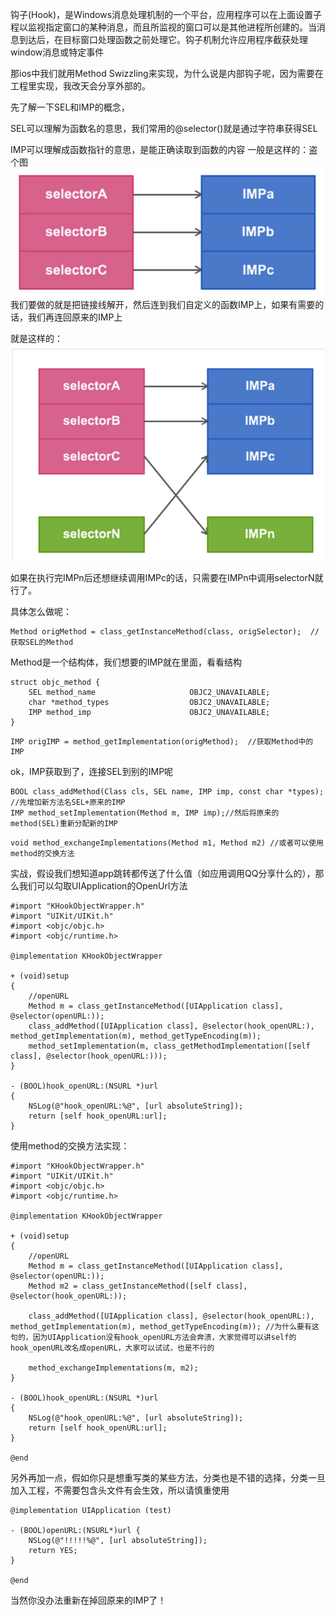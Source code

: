 钩子(Hook)，是Windows消息处理机制的一个平台，应用程序可以在上面设置子程以监视指定窗口的某种消息，而且所监视的窗口可以是其他进程所创建的。当消息到达后，在目标窗口处理函数之前处理它。钩子机制允许应用程序截获处理window消息或特定事件

那ios中我们就用Method Swizzling来实现，为什么说是内部钩子呢，因为需要在工程里实现，我改天会分享外部的。

先了解一下SEL和IMP的概念，

SEL可以理解为函数名的意思，我们常用的@selector()就是通过字符串获得SEL

IMP可以理解成函数指针的意思，是能正确读取到函数的内容
一般是这样的：盗个图
![](Snip20150921_5.png)
我们要做的就是把链接线解开，然后连到我们自定义的函数IMP上，如果有需要的话，我们再连回原来的IMP上

就是这样的：
![](Snip20150921_6.png)

如果在执行完IMPn后还想继续调用IMPc的话，只需要在IMPn中调用selectorN就行了。

具体怎么做呢：
```
Method origMethod = class_getInstanceMethod(class, origSelector);  //获取SEL的Method

```
Method是一个结构体，我们想要的IMP就在里面，看看结构
```
struct objc_method {
    SEL method_name                     OBJC2_UNAVAILABLE;
    char *method_types                  OBJC2_UNAVAILABLE;
    IMP method_imp                      OBJC2_UNAVAILABLE;
}
```
```
IMP origIMP = method_getImplementation(origMethod);  //获取Method中的IMP
```
ok，IMP获取到了，连接SEL到别的IMP呢
```
BOOL class_addMethod(Class cls, SEL name, IMP imp, const char *types);  //先增加新方法名SEL+原来的IMP
IMP method_setImplementation(Method m, IMP imp);//然后将原来的method(SEL)重新分配新的IMP

```
```
void method_exchangeImplementations(Method m1, Method m2) //或者可以使用method的交换方法

```

实战，假设我们想知道app跳转都传送了什么值（如应用调用QQ分享什么的），那么我们可以勾取UIApplication的OpenUrl方法
```
#import "KHookObjectWrapper.h"
#import "UIKit/UIKit.h"
#import <objc/objc.h>
#import <objc/runtime.h>
 
@implementation KHookObjectWrapper
 
+ (void)setup
{
    //openURL
    Method m = class_getInstanceMethod([UIApplication class], @selector(openURL:));
    class_addMethod([UIApplication class], @selector(hook_openURL:), method_getImplementation(m), method_getTypeEncoding(m));
    method_setImplementation(m, class_getMethodImplementation([self class], @selector(hook_openURL:)));
}
 
- (BOOL)hook_openURL:(NSURL *)url
{
    NSLog(@"hook_openURL:%@", [url absoluteString]);
    return [self hook_openURL:url];
}

```

使用method的交换方法实现：
```
#import "KHookObjectWrapper.h"
#import "UIKit/UIKit.h"
#import <objc/objc.h>
#import <objc/runtime.h>
 
@implementation KHookObjectWrapper
 
+ (void)setup
{
    //openURL
    Method m = class_getInstanceMethod([UIApplication class], @selector(openURL:));
    Method m2 = class_getInstanceMethod([self class], @selector(hook_openURL:));
     
    class_addMethod([UIApplication class], @selector(hook_openURL:), method_getImplementation(m), method_getTypeEncoding(m)); //为什么要有这句的，因为UIApplication没有hook_openURL方法会奔溃，大家觉得可以讲self的hook_openURL改名成openURL，大家可以试试，也是不行的
     
    method_exchangeImplementations(m, m2);
}
 
- (BOOL)hook_openURL:(NSURL *)url
{
    NSLog(@"hook_openURL:%@", [url absoluteString]);
    return [self hook_openURL:url];
}
 
@end
```

另外再加一点，假如你只是想重写类的某些方法，分类也是不错的选择，分类一旦加入工程，不需要包含头文件有会生效，所以请慎重使用
```
@implementation UIApplication (test)
 
- (BOOL)openURL:(NSURL*)url {
    NSLog(@"!!!!!%@", [url absoluteString]);
    return YES;
}
 
@end
```
当然你没办法重新在掉回原来的IMP了！